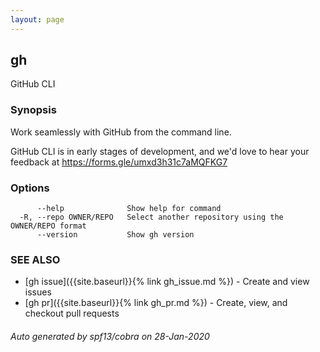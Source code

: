 ```yaml
---
layout: page
---
```


## gh

GitHub CLI

### Synopsis

Work seamlessly with GitHub from the command line.

GitHub CLI is in early stages of development, and we'd love to hear your
feedback at <https://forms.gle/umxd3h31c7aMQFKG7>

### Options

```
      --help              Show help for command
  -R, --repo OWNER/REPO   Select another repository using the OWNER/REPO format
      --version           Show gh version
```

### SEE ALSO

* [gh issue]({{site.baseurl}}{% link gh_issue.md %})	 - Create and view issues
* [gh pr]({{site.baseurl}}{% link gh_pr.md %})	 - Create, view, and checkout pull requests

###### Auto generated by spf13/cobra on 28-Jan-2020
